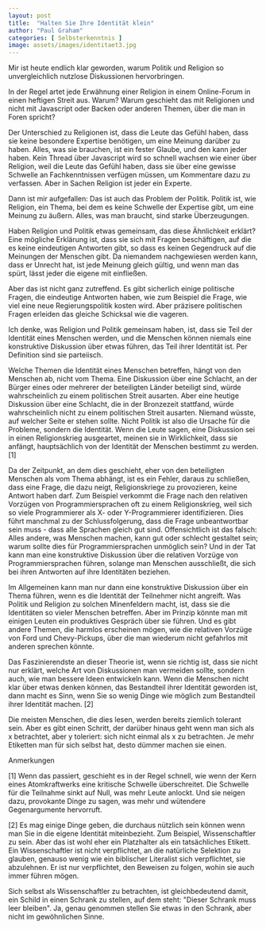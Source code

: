 ```yaml
---
layout: post
title:  "Halten Sie Ihre Identität klein"
author: "Paul Graham"
categories: [ Selbsterkenntnis ]
image: assets/images/identitaet3.jpg
--- 
```



Mir ist heute endlich klar geworden, warum Politik und Religion so unvergleichlich nutzlose Diskussionen hervorbringen.

In der Regel artet jede Erwähnung einer Religion in einem Online-Forum in einen heftigen Streit aus. Warum? Warum geschieht das mit Religionen und nicht mit Javascript oder Backen oder anderen Themen, über die man in Foren spricht?

Der Unterschied zu Religionen ist, dass die Leute das Gefühl haben, dass sie keine besondere Expertise benötigen, um eine Meinung darüber zu haben. Alles, was sie brauchen, ist ein fester Glaube, und den kann jeder haben. Kein Thread über Javascript wird so schnell wachsen wie einer über Religion, weil die Leute das Gefühl haben, dass sie über eine gewisse Schwelle an Fachkenntnissen verfügen müssen, um Kommentare dazu zu verfassen. Aber in Sachen Religion ist jeder ein Experte.

Dann ist mir aufgefallen: Das ist auch das Problem der Politik. Politik ist, wie Religion, ein Thema, bei dem es keine Schwelle der Expertise gibt, um eine Meinung zu äußern. Alles, was man braucht, sind starke Überzeugungen.

Haben Religion und Politik etwas gemeinsam, das diese Ähnlichkeit erklärt? Eine mögliche Erklärung ist, dass sie sich mit Fragen beschäftigen, auf die es keine eindeutigen Antworten gibt, so dass es keinen Gegendruck auf die Meinungen der Menschen gibt. Da niemandem nachgewiesen werden kann, dass er Unrecht hat, ist jede Meinung gleich gültig, und wenn man das spürt, lässt jeder die eigene mit einfließen.

Aber das ist nicht ganz zutreffend. Es gibt sicherlich einige politische Fragen, die eindeutige Antworten haben, wie zum Beispiel die Frage, wie viel eine neue Regierungspolitik kosten wird. Aber präzisere politischen Fragen erleiden das gleiche Schicksal wie die vageren.

Ich denke, was Religion und Politik gemeinsam haben, ist, dass sie Teil der Identität eines Menschen werden, und die Menschen können niemals eine konstruktive Diskussion über etwas führen, das Teil ihrer Identität ist. Per Definition sind sie parteiisch.

Welche Themen die Identität eines Menschen betreffen, hängt von den Menschen ab, nicht vom Thema. Eine Diskussion über eine Schlacht, an der Bürger eines oder mehrerer der beteiligten Länder beteiligt sind, würde wahrscheinlich zu einem politischen Streit ausarten. Aber eine heutige Diskussion über eine Schlacht, die in der Bronzezeit stattfand, würde wahrscheinlich nicht zu einem politischen Streit ausarten. Niemand wüsste, auf welcher Seite er stehen sollte. Nicht Politik ist also die Ursache für die Probleme, sondern die Identität. Wenn die Leute sagen, eine Diskussion sei in einen Religionskrieg ausgeartet, meinen sie in Wirklichkeit, dass sie anfängt, hauptsächlich von der Identität der Menschen bestimmt zu werden. [1]

Da der Zeitpunkt, an dem dies geschieht, eher von den beteiligten Menschen als vom Thema abhängt, ist es ein Fehler, daraus zu schließen, dass eine Frage, die dazu neigt, Religionskriege zu provozieren, keine Antwort haben darf. Zum Beispiel verkommt die Frage nach den relativen Vorzügen von Programmiersprachen oft zu einem Religionskrieg, weil sich so viele Programmierer als X- oder Y-Programmierer identifizieren. Dies führt manchmal zu der Schlussfolgerung, dass die Frage unbeantwortbar sein muss - dass alle Sprachen gleich gut sind. Offensichtlich ist das falsch: Alles andere, was Menschen machen, kann gut oder schlecht gestaltet sein; warum sollte dies für Programmiersprachen unmöglich sein? Und in der Tat kann man eine konstruktive Diskussion über die relativen Vorzüge von Programmiersprachen führen, solange man Menschen ausschließt, die sich bei ihren Antworten auf ihre Identitäten beziehen.

Im Allgemeinen kann man nur dann eine konstruktive Diskussion über ein Thema führen, wenn es die Identität der Teilnehmer nicht angreift. Was Politik und Religion zu solchen Minenfeldern macht, ist, dass sie die Identitäten so vieler Menschen betreffen. Aber im Prinzip könnte man mit einigen Leuten ein produktives Gespräch über sie führen. Und es gibt andere Themen, die harmlos erscheinen mögen, wie die relativen Vorzüge von Ford und Chevy-Pickups, über die man wiederum nicht gefahrlos mit anderen sprechen könnte.

Das Faszinierendste an dieser Theorie ist, wenn sie richtig ist, dass sie nicht nur erklärt, welche Art von Diskussionen man vermeiden sollte, sondern auch, wie man bessere Ideen entwickeln kann. Wenn die Menschen nicht klar über etwas denken können, das Bestandteil ihrer Identität geworden ist, dann macht es Sinn, wenn Sie so wenig Dinge wie möglich zum Bestandteil ihrer Identität machen. [2]



Die meisten Menschen, die dies lesen, werden bereits ziemlich tolerant sein. Aber es gibt einen Schritt, der darüber hinaus geht wenn man sich als x betrachtet, aber y toleriert: sich nicht einmal als x zu betrachten. Je mehr Etiketten man für sich selbst hat, desto dümmer machen sie einen.

Anmerkungen

[1] Wenn das passiert, geschieht es in der Regel schnell, wie wenn der Kern eines Atomkraftwerks eine kritische Schwelle überschreitet. Die Schwelle für die Teilnahme sinkt auf Null, was mehr Leute anlockt. Und sie neigen dazu, provokante Dinge zu sagen, was mehr und wütendere Gegenargumente hervorruft.

[2] Es mag einige Dinge geben, die durchaus nützlich sein können wenn man Sie in die eigene Identität miteinbezieht. Zum Beispiel, Wissenschaftler zu sein. Aber das ist wohl eher ein Platzhalter als ein tatsächliches Etikett. Ein Wissenschaftler ist nicht verpflichtet, an die natürliche Selektion zu glauben, genauso wenig wie ein biblischer Literalist sich verpflichtet, sie abzulehnen. Er ist nur verpflichtet, den Beweisen zu folgen, wohin sie auch immer führen mögen.

Sich selbst als Wissenschaftler zu betrachten, ist gleichbedeutend damit, ein Schild in einen Schrank zu stellen, auf dem steht: "Dieser Schrank muss leer bleiben". Ja, genau genommen stellen Sie etwas in den Schrank, aber nicht im gewöhnlichen Sinne.


